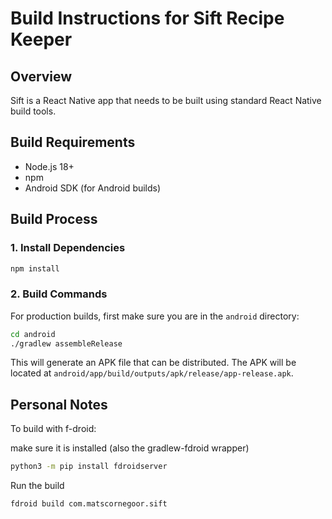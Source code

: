 # Build Instructions for Sift Recipe Keeper

## Overview

Sift is a React Native app that needs to be built using standard React Native build tools.

## Build Requirements

- Node.js 18+
- npm
- Android SDK (for Android builds)

## Build Process

### 1. Install Dependencies

```bash
npm install
```

### 2. Build Commands

For production builds, first make sure you are in the `android` directory:

```bash
cd android
./gradlew assembleRelease
```

This will generate an APK file that can be distributed. The APK will be located at `android/app/build/outputs/apk/release/app-release.apk`.


## Personal Notes

To build with f-droid:

make sure it is installed (also the gradlew-fdroid wrapper)
```bash
python3 -m pip install fdroidserver
```

Run the build

```bash
fdroid build com.matscornegoor.sift
```
